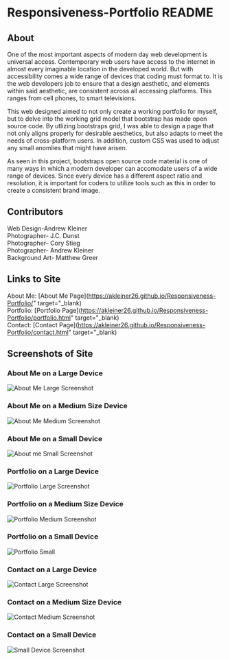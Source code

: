 # Responsiveness-Portfolio README

## About

One of the most important aspects of modern day web development is universal access. Contemporary web users have access to the internet in almost every imaginable location in the developed world. But with accessibility comes a wide range of devices that coding must format to. It is the web developers job to ensure that a design aesthetic, and elements within said aesthetic, are consistent across all accessing platforms. This ranges from cell phones, to smart televisions.

This web designed aimed to not only create a working portfolio for myself, but to delve into the working grid model that bootstrap has made open source code. By utlizing bootstraps grid, I was able to design a page that not only aligns properly for desirable aesthetics, but also adapts to meet the needs of cross-platform users. In addition, custom CSS was used to adjust any small anomlies that might have arisen.

As seen in this project, bootstraps open source code material is one of many ways in which a modern developer can accomodate users of a wide range of devices. Since every device has a different aspect ratio and resolution, it is important for coders to utilize tools such as this in order to create a consistent brand image.

## Contributors
Web Design-Andrew Kleiner\
Photographer- J.C. Dunst\
Photographer- Cory Stieg\
Photographer- Andrew Kleiner\
Background Art- Matthew Greer

## Links to Site
About Me: [About Me Page](https://akleiner26.github.io/Responsiveness-Portfolio/" target="_blank)\
Portfolio: [Portfolio Page](https://akleiner26.github.io/Responsiveness-Portfolio/portfolio.html" target="_blank)\
Contact: [Contact Page](https://akleiner26.github.io/Responsiveness-Portfolio/contact.html" target="_blank)

## Screenshots of Site
### About Me on a Large Device
<img src="/assets/images/Screenshots/aboutMeBig.png" alt="About Me Large Screenshot">

### About Me on a Medium Size Device
<img src="/assets/images/Screenshots/aboutMeMed.png" alt="About Me Medium Screenshot">

### About Me on a Small Device
<img src="/assets/images/Screenshots/aboutMeSmall.png" alt="About me Small Screenshot">

### Portfolio on a Large Device
<img src="/assets/images/Screenshots/portfolioBig.png" alt="Portfolio Large Screenshot">

### Portfolio on a Medium Size Device
<img src="/assets/images/Screenshots/portfolioMed.png" alt="Portfolio Medium Screenshot">

### Portfolio on a Small Device
<img src="/assets/images/Screenshots/portfolioSmall.png" alt="Portfolio Small">

### Contact on a Large Device
<img src="/assets/images/Screenshots/contactBig.png" alt="Contact Large Screenshot">

### Contact on a Medium Size Device
<img src="/assets/images/Screenshots/contactMed.png" alt="Contact Medium Screenshot">

### Contact on a Small Device
<img src="/assets/images/Screenshots/contactSmall.png" alt="Small Device Screenshot">


